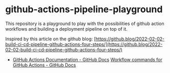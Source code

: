 # github-actions-pipeline-playground

This repository is a playground to play with the possibilities of
github action workflows and building a deployment pipeline on top
of it.

Inspired by this article on the github blog:
[https://github.blog/2022-02-02-build-ci-cd-pipeline-github-actions-four-steps/](https://github.blog/2022-02-02-build-ci-cd-pipeline-github-actions-four-steps/)

* [GitHub Actions Documentation - GitHub Docs](https://docs.github.com/en/actions)
[Workflow commands for GitHub Actions - GitHub Docs](https://docs.github.com/en/actions/using-workflows/workflow-commands-for-github-actions)

